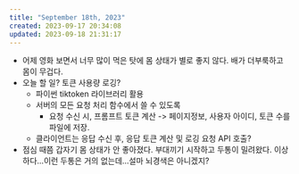 ```yaml
---
title: "September 18th, 2023"
created: 2023-09-17 20:34:08
updated: 2023-09-18 21:31:17
---
```

  * 어제 영화 보면서 너무 많이 먹은 탓에 몸 상태가 별로 좋지 않다. 배가 더부룩하고 몸이 무겁다.
  * 오늘 할 일? 토큰 사용량 로깅?
    * 파이썬 tiktoken 라이브러리 활용
    * 서버의 모든 요청 처리 함수에서 쓸 수 있도록
      * 요청 수신 시, 프롬프트 토큰 계산 -> 페이지정보, 사용자 아이디, 토큰 수를 파일에 저장.
    * 클라이언트는 응답 수신 후, 응답 토큰 계산 및 로깅 요청 API 호출?
  * 점심 때쯤 갑자기 몸 상태가 안 좋아졌다. 부대끼기 시작하고 두통이 밀려왔다. 이상하다...이런 두통은 거의 없는데...설마 뇌경색은 아니겠지?